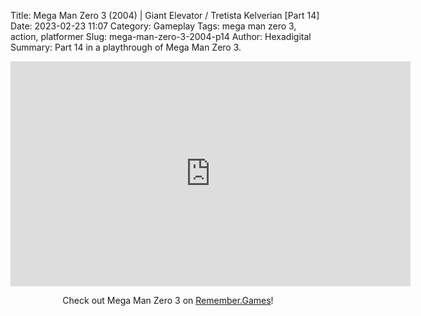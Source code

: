 Title: Mega Man Zero 3 (2004) | Giant Elevator / Tretista Kelverian [Part 14]
Date: 2023-02-23 11:07
Category: Gameplay
Tags: mega man zero 3,  action,  platformer
Slug: mega-man-zero-3-2004-p14
Author: Hexadigital
Summary: Part 14 in a playthrough of Mega Man Zero 3.

<center><iframe src="https://www.youtube.com/embed/eNJj9eFZFsk?feature=oembed" allow="accelerometer; autoplay; encrypted-media; gyroscope; picture-in-picture" width="640" height="360" frameborder="0"></iframe>

Check out Mega Man Zero 3 on [Remember.Games](https://remember.games/game/4374/mega-man-zero-3/)!</center>